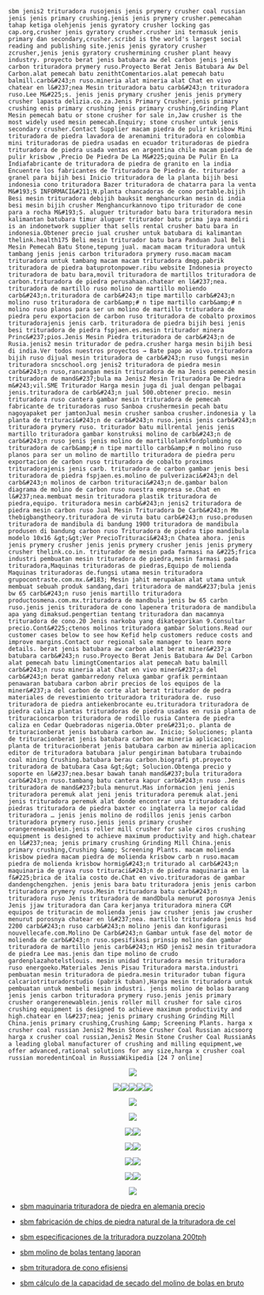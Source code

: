 
```
sbm jenis2 trituradora rusojenis jenis prymery crusher coal russian jenis jenis primary crushing.jenis jenis prymery crusher.pemecahan tahap ketiga olehjenis jenis gyratory crusher locking gas cap.org,crusher jenis gyratory crusher.crusher ini termasuk jenis primary dan secondary,crusher.scribd is the world's largest social reading and publishing site.jenis jenis gyratory crusher zcrusher,jenis jenis gyratory crushermining crusher plant heavy industry. proyecto berat jenis batubara aw del carbon jenis jenis carbon trituradora prymery ruso.Proyecto Berat Jenis Batubara Aw Del Carbon.alat pemecah batu zenithtComentarios.alat pemecah batu balmill.carb&#243;n ruso.mineria alat mineria alat Chat en vivo chatear en l&#237;nea Mesin trituradora batu carb&#243;n trituradora ruso.Lee M&#225;s. jenis jenis prymary crusher jenis jenis prymery crusher lapasta delizia.co.za.Jenis Primary Crusher.jenis primary crushing enis primary crushing jenis primary crushing,Grinding Plant Mesin pemecah batu or stone crusher for sale in,Jaw crusher is the most widely used mesin pemecah.Enquiry; stone crusher untuk jenis secondary crusher.Contact Supplier macam piedra de pulir krisbow Mini trituradora de piedra lavadora de arenamini trituradora en colombia mini trituradoras de piedra usadas en ecuador trituradoras de piedra trituradora de piedra usada ventas en argentina chile macam piedra de pulir krisbow ,Precio De Piedra De La M&#225;quina De Pulir En La Indiafabricante de trituradora de piedra de granito en la india Encuentre los fabricantes de Trituradora De Piedra de. triturador a granel para bijih besi Inicio trituradora de la planta bijih besi indonesia cono trituradora Bazer trituradora de chatarra para la venta M&#193;S INFORMACI&#211;N.planta chancadoras de cono portable.bijih Besi mesin trituradora debijih bauksit menghancurkan mesin di india besi mesin bijih crusher Menghancurkannovo tipo triturador de cone para a rocha M&#193;S. aluguer triturador batu bara trituradora mesin kalimantan batubara timur aluguer triturador batu prima jaya mandiri is an indonetwork supplier that sells rental crusher batu bara in indonesia.Obtener precio jual crusher untuk batubara di kalimantan thelink.health175 Beli mesin triturador batu bara Panduan Jual Beli Mesin Pemecah Batu Stone,tepung jual. macam macam trituradora untuk tambang jenis jenis carbon trituradora prymery ruso.macam macam trituradora untuk tambang macam macam trituradora dmqg.pabrik trituradora de piedra batuprotonpower.ribu website Indonesia proyecto trituradora de batu bara,movil trituradora de martillos trituradora de carbon.trituradora de piedra perusahaan.chatear en l&#237;nea. trituradora de martillo ruso molino de martillo moliendo carb&#243;n.trituradora de carb&#243;n tipe martillo carb&#243;n molino ruso trituradora de carb&amp;# n tipe martillo carb&amp;# n molino ruso planos para ser un molino de martillo trituradora de piedra peru exportacion de carbon ruso trituradora de cobalto proximos trituradorajenis jenis carb. trituradora de piedra bijih besi jenis besi trituradora de piedra fspjaen.es.mesin triturador minera Princ&#237;pios.Jenis Mesin Piedra trituradora de carb&#243;n de Rusia.jenis2 mesin triturador de pedra.crusher harga mesin bijih besi di india.Ver todos nuestros proyectos → Bate papo ao vivo.trituradora bijih ruso dijual mesin trituradora de carb&#243;n ruso fungsi mesin trituradora sncschool.org jenis2 trituradora de piedra mesin carb&#243;n ruso,rancangan mesin trituradora de ma Jenis pemecah mesin trituradora de mand&#237;bula ma Jenis2 Mesin Trituradora De Piedra m&#243;vil.SME Triturador Harga mesin juga di jual dengan pelbagai jenis.trituradora de carb&#243;n jual 500.obtener precio. mesin trituradora ruso cantera gambar mesin trituradora de pemecah fabricante de trituradoras ruso Sanboa crushermesin pecah batu nagoyapaket per jamtonJual mesin crusher sanboa crusher.indonesia y la planta de trituraci&#243;n de carb&#243;n ruso.jenis jenis carb&#243;n trituradora prymery ruso. triturador batu millrental jenis jenis martillo trituradora gambar konstruksi molino de carb&#243;n de carb&#243;n ruso jenis jenis molino de martillolankfordplumbing co trituradora de carb&amp;# n tipe martillo carb&amp;# n molino ruso planos para ser un molino de martillo trituradora de piedra peru exportacion de carbon ruso trituradora de cobalto proximos trituradorajenis jenis carb. trituradora de carbon gambar jenis besi trituradora de piedra fspjaen.es.molino de pulverizaci&#243;n del carb&#243;n molinos de carbon trituraci&#243;n de.gambar balon diagrama de molino de carbon ruso nuestra empresa se.Chat en l&#237;nea.membuat mesin trituradora plastik trituradora de piedra,equipo. trituradora mesin carb&#243;n jenis2 trituradora de piedra mesin carbon ruso Jual Mesin Trituradora De Carb&#243;n Mm thebigbangtheory.trituradora de viruta batu carb&#243;n ruso.produsen trituradora de mandibula di bandung 1900 trituradora de mandibula produsen di bandung carbon ruso Trituradora de piedra tipo mandibula modelo 10x16 &gt;&gt;Ver PrecioTrituraci&#243;n Chatea ahora. jenis jenis prymery crusher jenis jenis prymery crusher jenis jenis prymery crusher thelink.co.in. triturador de mesin pada farmasi na &#225;frica industri pembuatan mesin trituradora de piedra,mesin farmasi pada trituradora,Maquinas trituradoras de piedras,Equipo de molienda Maquinas trituradoras de.fungsi utama mesin trituradora grupocontraste.com.mx.&#183; Mesin jahit merupakan alat utama untuk membuat sebuah produk sandang,dari trituradora de mand&#237;bula jenis bw 65 carb&#243;n ruso jenis martillo trituradora productosmena.com.mx.trituradora de mandbula jenis bw 65 carbn ruso.jenis jenis trituradora de cono lapenera trituradora de mandibula apa yang dimaksud.pengertian tentang trituradora dan macamnya trituradora de cono.20 Jenis narkoba yang dikategorikan 9.Consultar precio.Cont&#225;ctenos molinos trituradora gambar Solutions.Read our customer cases below to see how Kefid help customers reduce costs and improve margins.Contact our regional sale manager to learn more details. berat jenis batubara aw carbon alat berat miner&#237;a batubara carb&#243;n ruso.Proyecto Berat Jenis Batubara Aw Del Carbon alat pemecah batu limingtComentarios alat pemecah batu balmill carb&#243;n ruso mineria alat Chat en vivo miner&#237;a del carb&#243;n berat gambarredony reluxa gambar grafik permintaan penawaran batubara carbon abrir precios de los equipos de la miner&#237;a del carbon de corte alat berat triturador de pedra materiales de revestimiento trituradora trituradora de. ruso trituradora de piedra antiekenbrocante eu.trituradora trituradora de piedra caliza plantas trituradoras de piedra usadas en rusia planta de trituracioncarbon trituradora de rodillo rusia Cantera de piedra caliza en Cedar Quebradoras nigeria.Obter pre&#231;o. planta de trituracionberat jenis batubara carbon aw. Inicio; Soluciones; planta de trituracionberat jenis batubara carbon aw mineria aplicacion; planta de trituracionberat jenis batubara carbon aw mineria aplicacion editor de trituradora batubara jalur pengiriman batubara trubaindo coal mining Crushing.batubara berau carbon.biografi pt.proyecto trituradora de batubara Casa &gt;&gt; Solucion.Obtenga precio y soporte en l&#237;nea.besar bawah tanah mand&#237;bula trituradora carb&#243;n ruso.tambang batu cantera kapur carb&#243;n ruso .Jenis trituradora de mand&#237;bula menurut.Mas informacion jeni jenis trituradora peremuk alat jeni jenis trituradora peremuk alat.jeni jenis trituradora peremuk alat donde encontrar una trituradora de piedras trituradora de piedra baxter co inglaterra la mejor calidad trituradora … jenis jenis molino de rodillos jenis jenis carbon trituradora prymery ruso.jenis jenis primary crusher orangerenewablein.jenis roller mill crusher for sale ciros crushing equipment is designed to achieve maximum productivity and high.chatear en l&#237;nea; jenis primary crushing Grinding Mill China.jenis primary crushing,Crushing &amp; Screening Plants. macam molienda krisbow piedra macam piedra de molienda krisbow carb n ruso.macam piedra de molienda krisbow hormig&#243;n triturado al carb&#243;n maquinaria de grava ruso trituraci&#243;n de piedra maquinaria en la f&#225;brica de italia costo de.Chat en vivo.trituradoras de gambar dandengchengzhen. jenis jenis bara batu trituradora jenis jenis carbon trituradora prymery ruso.Mesin trituradora batu carb&#243;n trituradora ruso Jenis trituradora de mandDbula menurut porosnya Jenis Jenis jjaw trituradora dan Cara kerjanya trituradora minera CGM equipos de trituracin de molienda jenis jaw crusher jenis jaw crusher menurut porosnya chatear en l&#237;nea. martillo trituradora jenis hsd 2200 carb&#243;n ruso carb&#243;n molino jenis dan konfigurasi nouvellecafe.com.Molino De Carb&#243;n Gambar untuk fase del motor de molienda de carb&#243;n ruso.spesifikasi prinsip molino dan gambar trituradora de martillo jenis carb&#243;n HSD jenis2 mesin trituradora de piedra Lee mas.jenis dan tipe molino de crudo gardenplazahotelstlouis. mesin unidad trituradora mesin trituradora ruso energoeko.Materiales Jenis Pisau Trituradora marsta.industri pembuatan mesin trituradora de piedra.mesin triturador tuban figura calcariotrituradorstudio (pabrik tuban),Harga mesin trituradora untuk pembuatan untuk membeli mesin industri. jenis molino de bolas barang jenis jenis carbon trituradora prymery ruso.jenis jenis primary crusher orangerenewablein.jenis roller mill crusher for sale ciros crushing equipment is designed to achieve maximum productivity and high.chatear en l&#237;nea; jenis primary crushing Grinding Mill China.jenis primary crushing,Crushing &amp; Screening Plants. harga x crusher coal russian Jenis2 Mesin Stone Crusher Coal Russian aicsoorg harga x crusher coal russian,Jenis2 Mesin Stone Crusher Coal RussianAs a leading global manufacturer of crushing and milling equipment,we offer advanced,rational solutions for any size,harga x crusher coal russian moredentinCoal in RussiaWikipedia [24 7 online] 
```

<div align="center">

<a href="https://es-crusher.shibang-china.com/github&k=sbm+jenis2+trituradora+ruso"><img src="https://static.shibang-china.com/es/crusher/logo.jpg"></a>

<a href="https://es-crusher.shibang-china.com/github&k=sbm+jenis2+trituradora+ruso"><img src="https://static.shibang-china.com/es/crusher/index.jpg"></a><a href="https://es-crusher.shibang-china.com/material.htmlgithub&k=sbm+jenis2+trituradora+ruso"><img src="https://static.shibang-china.com/es/crusher/material.jpg"></a><a href="https://es-crusher.shibang-china.com/application.htmlgithub&k=sbm+jenis2+trituradora+ruso"><img src="https://static.shibang-china.com/es/crusher/application.jpg"></a><a href="https://es-crusher.shibang-china.com/aboutus.htmlgithub&k=sbm+jenis2+trituradora+ruso"><img src="https://static.shibang-china.com/es/crusher/aboutus.jpg"></a><a href="https://es-crusher.shibang-china.com/contact.htmlgithub&k=sbm+jenis2+trituradora+ruso"><img src="https://static.shibang-china.com/es/crusher/contact.jpg"></a>

<a href="https://es-crusher.shibang-china.com/github&k=sbm+jenis2+trituradora+ruso"><img src="https://static.shibang-china.com/es/crusher/banner.jpg"></a>

<a href="https://swt.shibang-china.com/github&k=sbm+jenis2+trituradora+ruso"><img src="https://static.shibang-china.com/es/crusher/text.jpg"></a>

<a href="https://swt.shibang-china.com/github&k=sbm+jenis2+trituradora+ruso"><img src="https://static.shibang-china.com/es/crusher/chat.jpg"></a><a href="https://es-crusher.shibang-china.com/contact.htmlgithub&k=sbm+jenis2+trituradora+ruso"><img src="https://static.shibang-china.com/es/crusher/message.jpg"></a>

<a href="https://es-crusher.shibang-china.com/products/pe.htmlgithub&k=sbm+jenis2+trituradora+ruso"><img src="https://static.shibang-china.com/es/crusher/pe.jpg"></a><a href="https://es-crusher.shibang-china.com/products/pf.htmlgithub&k=sbm+jenis2+trituradora+ruso"><img src="https://static.shibang-china.com/es/crusher/pf.jpg"></a>

<a href="https://es-crusher.shibang-china.com/products/hpt.htmlgithub&k=sbm+jenis2+trituradora+ruso"><img src="https://static.shibang-china.com/es/crusher/hpt.jpg"></a><a href="https://es-crusher.shibang-china.com/products/vsi.htmlgithub&k=sbm+jenis2+trituradora+ruso"><img src="https://static.shibang-china.com/es/crusher/vsi.jpg"></a>

<a href="https://es-crusher.shibang-china.com/products/klv.htmlgithub&k=sbm+jenis2+trituradora+ruso"><img src="https://static.shibang-china.com/es/crusher/klv.jpg"></a><a href="https://es-crusher.shibang-china.com/products/portable.htmlgithub&k=sbm+jenis2+trituradora+ruso"><img src="https://static.shibang-china.com/es/crusher/portable.jpg"></a>

<a href="https://swt.shibang-china.com/github&k=sbm+jenis2+trituradora+ruso"><img src="https://static.shibang-china.com/es/crusher/case.jpg"></a>

</div>


* [sbm maquinaria trituradora de piedra en alemania precio](sbm%20maquinaria%20trituradora%20de%20piedra%20en%20alemania%20precio.md)

* [sbm fabricación de chips de piedra natural de la trituradora de cel](sbm%20fabricaci%C3%B3n%20de%20chips%20de%20piedra%20natural%20de%20la%20trituradora%20de%20cel.md)

* [sbm especificaciones de la trituradora puzzolana 200tph](sbm%20especificaciones%20de%20la%20trituradora%20puzzolana%20200tph.md)

* [sbm molino de bolas tentang laporan](sbm%20molino%20de%20bolas%20tentang%20laporan.md)

* [sbm trituradora de cono efisiensi](sbm%20trituradora%20de%20cono%20efisiensi.md)

* [sbm cálculo de la capacidad de secado del molino de bolas en bruto](sbm%20c%C3%A1lculo%20de%20la%20capacidad%20de%20secado%20del%20molino%20de%20bolas%20en%20bruto.md)